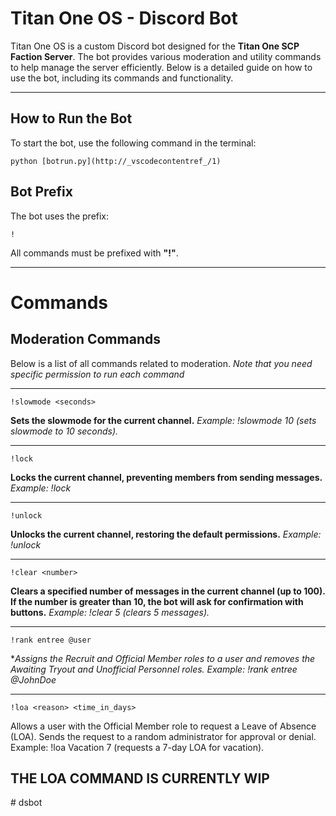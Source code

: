 # Titan One OS - Discord Bot

Titan One OS is a custom Discord bot designed for the **Titan One SCP Faction Server**. The bot provides various moderation and utility commands to help manage the server efficiently. Below is a detailed guide on how to use the bot, including its commands and functionality.

---

## **How to Run the Bot**
To start the bot, use the following command in the terminal:

```
python [botrun.py](http://_vscodecontentref_/1)
```

## Bot Prefix

The bot uses the prefix:
```
!
```
All commands must be prefixed with **"!"**.


----------------------------------------------------




# Commands
## Moderation Commands

Below is a list of all commands related to moderation. 
*Note that you need specific permission to run each command*

-----------------------------------------------------------

```
!slowmode <seconds>
```
**Sets the slowmode for the current channel.**
*Example: !slowmode 10 (sets slowmode to 10 seconds).*

-----------------------------------------------------------

```
!lock
```
**Locks the current channel, preventing members from sending messages.**
*Example: !lock*

-----------------------------------------------------------

```
!unlock
```
**Unlocks the current channel, restoring the default permissions.**
*Example: !unlock*

-----------------------------------------------------------

```
!clear <number>
```
**Clears a specified number of messages in the current channel (up to 100).**
**If the number is greater than 10, the bot will ask for confirmation with buttons.**
*Example: !clear 5 (clears 5 messages).*

-----------------------------------------------------------

```
!rank entree @user
```
**Assigns the Recruit and Official Member roles to a user and removes the Awaiting Tryout and Unofficial Personnel roles.*
*Example: !rank entree @JohnDoe*

-----------------------------------------------------------

```
!loa <reason> <time_in_days>
```
Allows a user with the Official Member role to request a Leave of Absence (LOA).
Sends the request to a random administrator for approval or denial.
Example: !loa Vacation 7 (requests a 7-day LOA for vacation).

## THE LOA COMMAND IS CURRENTLY WIP

#   d s b o t  
 